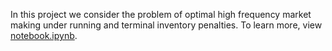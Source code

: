 In this project we consider the problem of optimal high frequency market making under running and terminal inventory penalties. To learn more, view [notebook.ipynb](notebook.ipynb).